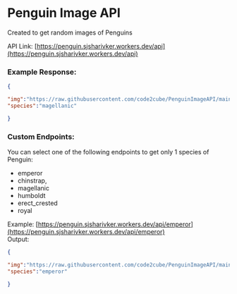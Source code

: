 # Penguin Image API
Created to get random images of Penguins

API Link: [https://penguin.sjsharivker.workers.dev/api](https://penguin.sjsharivker.workers.dev/api)

### Example Response:
```json
{

"img":"https://raw.githubusercontent.com/code2cube/PenguinImageAPI/main/img/magellanic/3.jpg",
"species":"magellanic"

}
```

### Custom Endpoints:
You can select one of the following endpoints to get only 1 species of Penguin:

* emperor
* chinstrap,
* magellanic
* humboldt
* erect_crested
* royal

Example: [https://penguin.sjsharivker.workers.dev/api/emperor](https://penguin.sjsharivker.workers.dev/api/emperor) <br>
Output:
```json
{

"img":"https://raw.githubusercontent.com/code2cube/PenguinImageAPI/main/img/emperor/0.jpg",
"species":"emperor"

}
```
